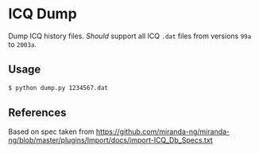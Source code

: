 # ICQ Dump

Dump ICQ history files. *Should* support all ICQ `.dat` files from versions `99a` to `2003a`.

## Usage

```bash
$ python dump.py 1234567.dat
```

## References

Based on spec taken from https://github.com/miranda-ng/miranda-ng/blob/master/plugins/Import/docs/import-ICQ_Db_Specs.txt
